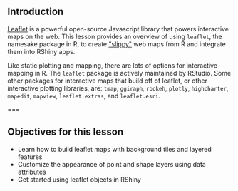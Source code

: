 ---
---

## Introduction

[Leaflet](http://leafletjs.com/) is a powerful open-source Javascript library that powers interactive maps on the web. This lesson provides an overview of using `leaflet`, the namesake package in R, to create ["slippy"](https://wiki.openstreetmap.org/wiki/Slippy_Map) web maps from R and integrate them into RShiny apps. 

Like static plotting and mapping, there are lots of options for interactive mapping in R. The `leaflet` package is actively maintained by RStudio. Some other packages for interactive maps that build off of leaflet, or other interactive plotting libraries, are: `tmap`, `ggiraph`, `rbokeh`, `plotly`, `highcharter`, `mapedit`, `mapview`, `leaflet.extras`, and `leaflet.esri`.

===

## Objectives for this lesson

* Learn how to build leaflet maps with background tiles and layered features
* Customize the appearance of point and shape layers using data attributes
* Get started using leaflet objects in RShiny
